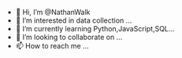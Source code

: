 - 👋 Hi, I’m @NathanWalk
- 👀 I’m interested in data collection ...
- 🌱 I’m currently learning Python,JavaScript,SQL...
- 💞️ I’m looking to collaborate on ...
- 📫 How to reach me ...

<!---
NathanWalk/NathanWalk is a ✨ special ✨ repository because its `README.md` (this file) appears on your GitHub profile.
You can click the Preview link to take a look at your changes.
--->
